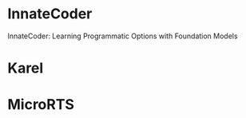 # InnateCoder
InnateCoder: Learning Programmatic Options with Foundation Models


# Karel


# MicroRTS
